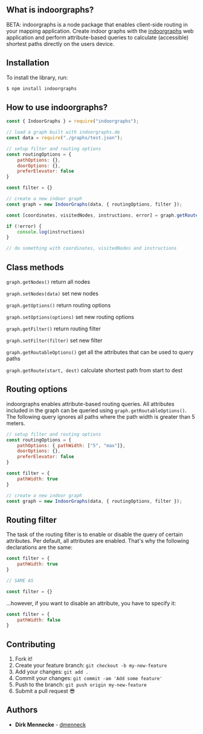 ## What is indoorgraphs?

BETA: indoorgraphs is a node package that enables client-side routing in your mapping application. Create indoor graphs with the 
[indoorgraphs](https://indoorgraphs.de/) web application and perform attribute-based queries to calculate (accessible) shortest paths directly on the users device. 


## Installation

To install the library, run:

```sh
$ npm install indoorgraphs
```

## How to use indoorgraphs?

```js
const { IndoorGraphs } = require("indoorgraphs");

// load a graph built with indoorgraphs.de
const data = require("./graphs/test.json");

// setup filter and routing options
const routingOptions = {
    pathOptions: {},
    doorOptions: {},
    preferElevator: false
}

const filter = {} 

// create a new indoor graph
const graph = new IndoorGraphs(data, { routingOptions, filter });

const [coordinates, visitedNodes, instructions, error] = graph.getRoute("UG_t1", "EG_t4");

if (!error) {
    console.log(instructions)
}

// do something with coordinates, visitedNodes and instructions
```

## Class methods

`graph.getNodes()` return all nodes

`graph.setNodes(data)` set new nodes

`graph.getOptions()` return routing options

`graph.setOptions(options)` set new routing options

`graph.getFilter()` return routing filter

`graph.setFilter(filter)` set new filter

`graph.getRoutableOptions()` get all the attributes that can be used to query paths

`graph.getRoute(start, dest)` calculate shortest path from start to dest

## Routing options

indoorgraphs enables attribute-based routing queries. All attributes included in the graph can be queried using `graph.getRoutableOptions()`.
The following query ignores all paths where the path width is greater than 5 meters. 

```js
// setup filter and routing options
const routingOptions = {
    pathOptions: { pathWidth: ["5", "max"]},
    doorOptions: {},
    preferElevator: false
}

const filter = {
    pathWidth: true
} 

// create a new indoor graph
const graph = new IndoorGraphs(data, { routingOptions, filter });
```

## Routing filter

The task of the routing filter is to enable or disable the query of certain attributes. Per default, all attributes are enabled. 
That's why the following declarations are the same:

```js
const filter = {
    pathWidth: true
} 

// SAME AS

const filter = {}
```

...however, if you want to disable an attribute, you have to specify it: 

```js
const filter = {
    pathWidth: false
} 
```

## Contributing

1.  Fork it!
2.  Create your feature branch: `git checkout -b my-new-feature`
3.  Add your changes: `git add .`
4.  Commit your changes: `git commit -am 'Add some feature'`
5.  Push to the branch: `git push origin my-new-feature`
6.  Submit a pull request :sunglasses:

## Authors

* **Dirk Mennecke**  - [dmenneck](https://github.com/dmenneck)

